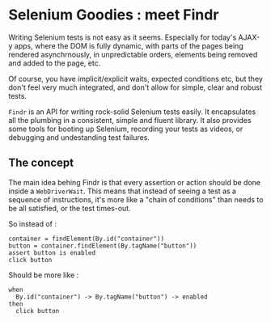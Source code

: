 # Selenium Goodies : meet Findr

Writing Selenium tests is not easy as it seems. Especially for today's AJAX-y apps, where the DOM is fully dynamic, with parts of the pages being rendered asynchrnously, in unpredictable orders, elements being removed and added to the page, etc. 

Of course, you have implicit/explicit waits, expected conditions etc, but they don't feel very much integrated, and don't allow for simple, clear and robust tests.

`Findr` is an API for writing rock-solid Selenium tests easily. It encapsulates all the plumbing in a consistent, simple and fluent library. It also provides some tools for booting up Selenium, recording your tests as videos, or debugging and undestanding test failures.

## The concept

The main idea behing Findr is that every assertion or action should be done inside a `WebDriverWait`. This means that instead of seeing a test as a sequence of instructions, it's more like a "chain of conditions" than needs to be all satisfied, or the test times-out.

So instead of :

```
container = findElement(By.id("container"))
button = container.findElement(By.tagName("button"))
assert button is enabled
click button
```

Should be more like :

```
when 
  By.id("container") -> By.tagName("button") -> enabled
then
  click button
```

	




